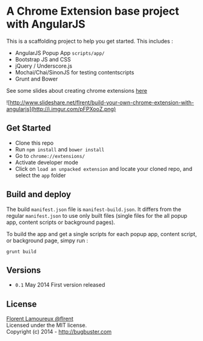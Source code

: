 A Chrome Extension base project with AngularJS
================

This is a scaffolding project to help you get started.
This includes :

- AngularJS Popup App `scripts/app/`
- Bootstrap JS and CSS
- jQuery / Underscore.js
- Mochai/Chai/SinonJS for testing contentscripts
- Grunt and Bower

See some slides about creating chrome extensions [here](http://www.slideshare.net/flrent/build-your-own-chrome-extension-with-angularjs)

![http://www.slideshare.net/flrent/build-your-own-chrome-extension-with-angularjs](http://i.imgur.com/pFPXooZ.png)

## Get Started
- Clone this repo
- Run `npm install` and `bower install`
- Go to `chrome://extensions/`
- Activate developer mode
- Click on  `load an unpacked extension` and locate your cloned repo, and select the `app` folder


## Build and deploy
The build `manifest.json` file is `manifest-build.json`. It differs from the regular `manifest.json` to use only built files (single files for the all popup app, content scripts or background pages).

To build the app and get a single scripts for each popup app, content script, or background page, simpy run :

`grunt build`

## Versions
- `0.1` May 2014 First version released


## License
[Florent Lamoureux @flrent](http://twitter.com/flrent)
<br>
Licensed under the MIT license.
<br>
Copyright (c) 2014 - http://bugbuster.com
